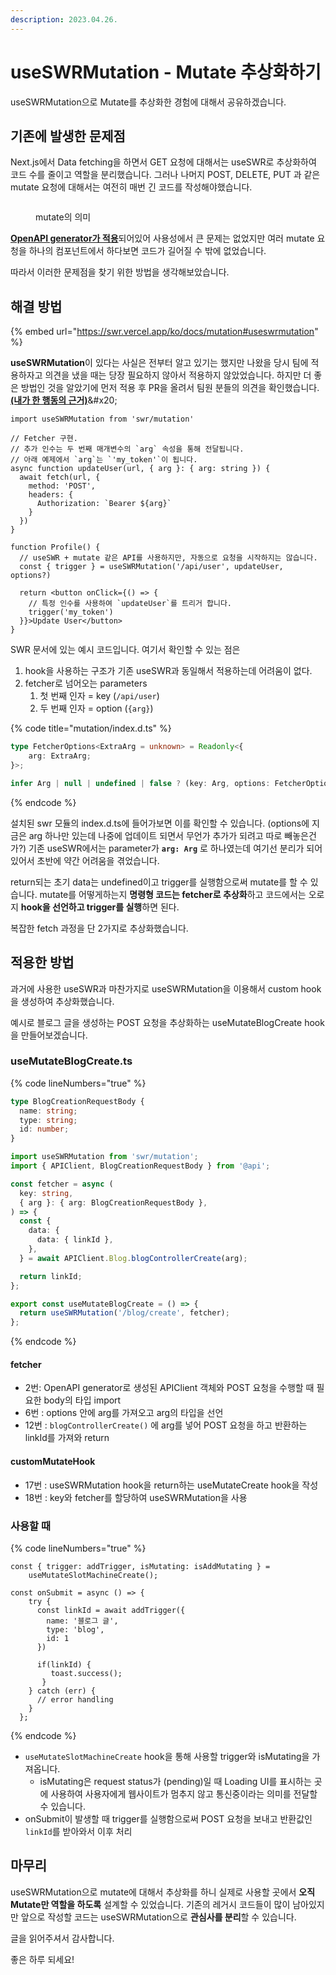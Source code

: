 ```yaml
---
description: 2023.04.26.
---
```


# useSWRMutation - Mutate 추상화하기

useSWRMutation으로 Mutate를 추상화한 경험에 대해서 공유하겠습니다.





## 기존에 발생한 문제점

Next.js에서 Data fetching을 하면서 GET 요청에 대해서는 useSWR로 추상화하여 코드 수를 줄이고 역할을 분리했습니다. 그러나 나머지 POST, DELETE, PUT 과 같은 mutate 요청에 대해서는 여전히 매번 긴 코드를 작성해야했습니다.

<figure><img src="../../../../.gitbook/assets/image (4) (1) (1).png" alt=""><figcaption><p>mutate의 의미</p></figcaption></figure>

[**OpenAPI generator가 적용**](https://docs.essential-dev.blog/tech/web/http/http-openapi-generator)되어있어 사용성에서 큰 문제는 없었지만 여러 mutate 요청을 하나의 컴포넌트에서 하다보면 코드가 길어질 수 밖에 없었습니다.

따라서 이러한 문제점을 찾기 위한 방법을 생각해보았습니다.



## 해결 방법

{% embed url="https://swr.vercel.app/ko/docs/mutation#useswrmutation" %}

**useSWRMutation**이 있다는 사실은 전부터 알고 있기는 했지만 나왔을 당시 팀에 적용하자고 의견을 냈을 때는 당장 필요하지 않아서 적용하지 않았었습니다. 하지만 더 좋은 방법인 것을 알았기에 먼저 적용 후 PR을 올려서 팀원 분들의 의견을 확인했습니다. [**(내가 한 행동의 근거)**](https://docs.essential-dev.blog/growthmoment/undefined/7-or-ep02#6.)&#x20;

```tsx
import useSWRMutation from 'swr/mutation'
 
// Fetcher 구현.
// 추가 인수는 두 번째 매개변수의 `arg` 속성을 통해 전달됩니다.
// 아래 예제에서 `arg`는 `'my_token'`이 됩니다.
async function updateUser(url, { arg }: { arg: string }) {
  await fetch(url, {
    method: 'POST',
    headers: {
      Authorization: `Bearer ${arg}`
    }
  })
}
 
function Profile() {
  // useSWR + mutate 같은 API를 사용하지만, 자동으로 요청을 시작하지는 않습니다.
  const { trigger } = useSWRMutation('/api/user', updateUser, options?)
 
  return <button onClick={() => {
    // 특정 인수를 사용하여 `updateUser`를 트리거 합니다.
    trigger('my_token')
  }}>Update User</button>
}
```

SWR 문서에 있는 예시 코드입니다. 여기서 확인할 수 있는 점은

1. hook을 사용하는 구조가 기존 useSWR과 동일해서 적용하는데 어려움이 없다.
2. fetcher로 넘어오는 parameters
   1. 첫 번째 인자 = key (`/api/user`)
   2. 두 번째 인자 = option (`{arg}`)

{% code title="mutation/index.d.ts" %}
```typescript
type FetcherOptions<ExtraArg = unknown> = Readonly<{
    arg: ExtraArg;
}>;

infer Arg | null | undefined | false ? (key: Arg, options: FetcherOptions<ExtraArg>)
```
{% endcode %}

설치된 swr 모듈의 index.d.ts에 들어가보면 이를 확인할 수 있습니다. (options에 지금은 arg 하나만 있는데 나중에 업데이트 되면서 무언가 추가가 되려고 따로 빼놓은건가?) 기존 useSWR에서는 parameter가 **`arg: Arg`** 로 하나였는데 여기선 분리가 되어있어서 초반에 약간 어려움을 겪었습니다.



return되는 초기 data는 undefined이고 trigger를 실행함으로써 mutate를 할 수 있습니다. mutate를 어떻게하는지 **명령형 코드는 fetcher로 추상화**하고 코드에서는 오로지 **hook을 선언하고 trigger를 실행**하면 된다.

복잡한 fetch 과정을 단 2가지로 추상화했습니다.



## 적용한 방법

과거에 사용한 useSWR과 마찬가지로 useSWRMutation을 이용해서 custom hook을 생성하여 추상화했습니다.

예시로 블로그 글을 생성하는 POST 요청을 추상화하는 useMutateBlogCreate hook을 만들어보겠습니다.



### useMutateBlogCreate.ts

{% code lineNumbers="true" %}
```typescript
type BlogCreationRequestBody {
  name: string;
  type: string;
  id: number;
}  

import useSWRMutation from 'swr/mutation';
import { APIClient, BlogCreationRequestBody } from '@api';

const fetcher = async (
  key: string,
  { arg }: { arg: BlogCreationRequestBody },
) => {
  const {
    data: {
      data: { linkId },
    },
  } = await APIClient.Blog.blogControllerCreate(arg);

  return linkId;
};

export const useMutateBlogCreate = () => {
  return useSWRMutation('/blog/create', fetcher);
};

```
{% endcode %}

#### fetcher

* 2번: OpenAPI generator로 생성된 APIClient 객체와 POST 요청을 수행할 때 필요한 body의 타입 import
* 6번 : options 안에 arg를 가져오고 arg의 타입을 선언
* 12번 : `blogControllerCreate()` 에 arg를 넣어 POST 요청을 하고 반환하는 linkId를 가져와 return

#### customMutateHook

* 17번 : useSWRMutation hook을 return하는 useMutateCreate hook을 작성
* 18번 : key와 fetcher를 할당하여 useSWRMutation을 사용

### 사용할 때

{% code lineNumbers="true" %}
```tsx
const { trigger: addTrigger, isMutating: isAddMutating } =
    useMutateSlotMachineCreate();

const onSubmit = async () => {
    try {
      const linkId = await addTrigger({
        name: '블로그 글',
        type: 'blog',
        id: 1
      })
      
      if(linkId) {
         toast.success();
       }
    } catch (err) {
      // error handling
    }
  };
```
{% endcode %}

* `useMutateSlotMachineCreate` hook을 통해 사용할 trigger와 isMutating을 가져옵니다.
  * isMutating은 request status가 (pending)일 때 Loading UI를 표시하는 곳에 사용하여 사용자에게 웹사이트가 멈추지 않고 통신중이라는 의미를 전달할 수 있습니다.
* onSubmit이 발생할 때 trigger를 실행함으로써 POST 요청을 보내고 반환값인 `linkId`를 받아와서 이후 처리



## 마무리

useSWRMutation으로 mutate에 대해서 추상화를 하니 실제로 사용할 곳에서 **오직 Mutate만 역할을 하도록** 설계할 수 있었습니다. 기존의 레거시 코드들이 많이 남아있지만 앞으로 작성할 코드는 useSWRMutation으로 **관심사를 분리**할 수 있습니다.



글을 읽어주셔서 감사합니다.

좋은 하루 되세요!

##
